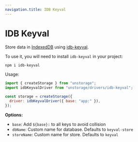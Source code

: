 ```yaml
---
navigation.title: IDB Keyval
---
```


# IDB Keyval

Store data in [IndexedDB](https://developer.mozilla.org/en-US/docs/Web/API/IndexedDB_API) using [idb-keyval](https://github.com/jakearchibald/idb-keyval).

To use it, you will need to install `idb-keyval` in your project:

```bash
npm i idb-keyval
```

Usage:

```js
import { createStorage } from "unstorage";
import idbKeyvalDriver from "unstorage/drivers/idb-keyval";

const storage = createStorage({
  driver: idbKeyvalDriver({ base: "app:" }),
});
```

**Options:**

- `base`: Add `${base}:` to all keys to avoid collision
- `dbName`: Custom name for database. Defaults to `keyval-store`
- `storeName`: Custom name for store. Defaults to `keyval`
